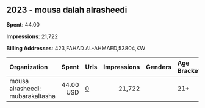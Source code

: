 ## 2023 - mousa dalah alrasheedi 
**Spent**: 44.00

**Impressions**: 21,722

**Billing Addresses**: 423,FAHAD AL-AHMAED,53804,KW

|Organization|Spent|Urls|Impressions|Genders|Age Brackets|Country Codes|
|:---|---:|:---|---:|:---|:---|:---|
|mousa alrasheedi: mubarakaltasha|44.00 USD|[0](https://www.snap.com/political-ads/asset/981ff727425aade905851eec4255d2249963ff82e4e7e5cafd4be60ce0b56e3a?mediaType=png)|21,722||21+|kuwait|
